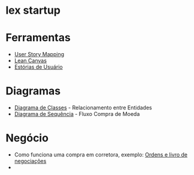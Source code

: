 # lex startup

# Ferramentas
- [User Story Mapping](https://miro.com/app/board/o9J_k0ouqRY=/?share_link_id=567794541243)
- [Lean Canvas](https://next.canvanizer.com/canvas/iFSlG2Skf1ZnJ)
- [Estórias de Usuário](https://github.com/lex-860/main/blob/main/user-stories.md)

# Diagramas 
- [Diagrama de Classes](https://miro.com/app/board/uXjVOjCNgsU=/?share_link_id=200632097459) - Relacionamento entre Entidades
- [Diagrama de Sequência](https://swimlanes.io/#nZE7DsIwDIb3nMIXgAN0QAJWBsRDzKYxyFJaV44pcHvSUpWXVBBT5Difle+3sQXKYEchl4LABOKZi4AlxTGLc26j6GkupamEQAqjCaxJa86p7WTg3HPd9FdUSWQTvW7jCZUlA9lbYj16iXC6XwJBjmrEigADMxZcaz+hFAhNDRhBDqSWzgTUVHr89x8NTF50gO9U77ThBeOn9WsqcykqRR0KpxNL2R5YC1TIW+YXjW3l0R75tRnMZJ8inYaEfjdZ4hF7k4/nbztvduzcDQ==) - Fluxo Compra de Moeda

# Negócio
- Como funciona uma compra em corretora, exemplo: [Ordens e livro de negociações](https://www.mercadobitcoin.com.br/info/execucao-ordem)
- 
